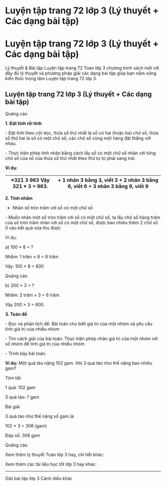 # Luyện tập trang 72 lớp 3 (Lý thuyết + Các dạng bài tập)

# Luyện tập trang 72 lớp 3 (Lý thuyết + Các dạng bài tập)

Lý thuyết & Bài tập Luyện tập trang 72 Toán lớp 3 chương trình sách mới với đầy đủ lý thuyết và phương pháp giải các dạng bài tập giúp bạn nắm vững kiến thức trọng tâm Luyện tập trang 72 lớp 3.

## Luyện tập trang 72 lớp 3 (Lý thuyết + Các dạng bài tập)

Quảng cáo

**1\. Đặt tính rồi tính**

\- Đặt tính theo cột dọc, thừa số thứ nhất là số có hai (hoặc ba) chữ số, thừa số thứ hai là số có một chữ số; các chữ số cùng một hàng đặt thẳng với nhau.

\- Thực hiện phép tính nhân bằng cách lấy số có một chữ số nhân với từng chữ số của số của thừa số thứ nhất theo thứ tự từ phải sang trái.

**Ví dụ:**

×321 3 963 Vậy 321 × 3 = 963. |  \+ 1 nhân 3 bằng 3, viết 3 \+ 2 nhân 3 bằng 6, viết 6 \+ 3 nhân 3 bằng 9, viết 9  
---|---  
  
**2\. Tính nhẩm**

* Nhân số tròn trăm với số có một chữ số

\- Muốn nhân một số tròn trăm với số có một chữ số, ta lấy chữ số hàng trăm của số tròn trăm nhân với số có một chữ số, được bao nhiêu thêm 2 chữ số 0 vào kết quả vừa thu được

Ví dụ: 

a) 100 × 8 = ?

Nhẩm: 1 trăm × 8 = 8 trăm

Vậy: 100 × 8 = 800

Quảng cáo

b) 200 × 3 = ?

Nhẩm: 2 trăm × 3 = 6 trăm

Vậy 200 × 3 = 600.

**3\. Toán đố**

\- Đọc và phân tích đề: Bài toán cho biết giá trị của một nhóm và yêu cầu tính giá trị của nhiều nhóm

\- Tìm cách giải của bài toán: Thực hiện phép nhân giá trị của một nhóm với số nhóm để tính giá trị của nhiều nhóm

\- Trình bày bài toán.

**Ví dụ:** Một quả táo nặng 102 gam. Hỏi 3 quả táo như thế nặng bao nhiêu gam?

Tóm tắt:

1 quả: 102 gam

3 quả táo: ? gam

Bài giải

3 quả táo như thế nặng số gam là:

102 × 3 = 306 (gam)

Đáp số: 306 gam

Quảng cáo

Xem thêm lý thuyết Toán lớp 3 hay, chi tiết khác:

Xem thêm các tài liệu học tốt lớp 3 hay khác:

* * *

Giải bài tập lớp 3 Cánh diều khác
